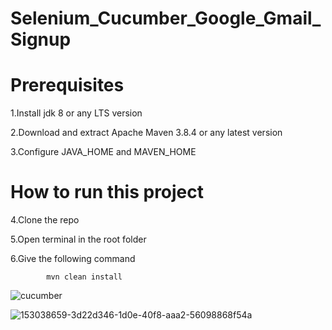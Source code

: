 
# Selenium_Cucumber_Google_Gmail_Signup

# Prerequisites

1.Install jdk 8 or any LTS version

2.Download and extract Apache Maven 3.8.4 or any latest version

3.Configure JAVA_HOME and MAVEN_HOME

# How to run this project

4.Clone the repo

5.Open terminal in the root folder

6.Give the following command

      
            mvn clean install 
      

![cucumber](https://user-images.githubusercontent.com/78067017/153467015-bd329954-49c4-4307-acfe-d2cc2d10c465.PNG)



![153038659-3d22d346-1d0e-40f8-aaa2-56098868f54a](https://user-images.githubusercontent.com/78067017/153467169-164a0d01-dfcb-4fc2-bc51-523d24599e23.png)

